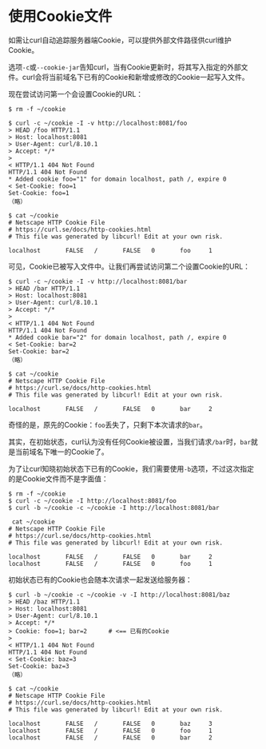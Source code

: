 # 使用Cookie文件

如需让curl自动追踪服务器端Cookie，可以提供外部文件路径供curl维护Cookie。

选项`-c`或`--cookie-jar`告知curl，当有Cookie更新时，将其写入指定的外部文件。curl会将当前域名下已有的Cookie和新增或修改的Cookie一起写入文件。

现在尝试访问第一个会设置Cookie的URL：

```shell
$ rm -f ~/cookie

$ curl -c ~/cookie -I -v http://localhost:8081/foo
> HEAD /foo HTTP/1.1
> Host: localhost:8081
> User-Agent: curl/8.10.1
> Accept: */*
> 
< HTTP/1.1 404 Not Found
HTTP/1.1 404 Not Found
* Added cookie foo="1" for domain localhost, path /, expire 0
< Set-Cookie: foo=1
Set-Cookie: foo=1
（略）

$ cat ~/cookie 
# Netscape HTTP Cookie File
# https://curl.se/docs/http-cookies.html
# This file was generated by libcurl! Edit at your own risk.

localhost       FALSE   /       FALSE   0       foo     1
```

可见，Cookie已被写入文件中。让我们再尝试访问第二个设置Cookie的URL：

```shell
$ curl -c ~/cookie -I -v http://localhost:8081/bar
> HEAD /bar HTTP/1.1
> Host: localhost:8081
> User-Agent: curl/8.10.1
> Accept: */*
> 
< HTTP/1.1 404 Not Found
HTTP/1.1 404 Not Found
* Added cookie bar="2" for domain localhost, path /, expire 0
< Set-Cookie: bar=2
Set-Cookie: bar=2
（略）

$ cat ~/cookie 
# Netscape HTTP Cookie File
# https://curl.se/docs/http-cookies.html
# This file was generated by libcurl! Edit at your own risk.

localhost       FALSE   /       FALSE   0       bar     2
```

奇怪的是，原先的Cookie：`foo`丢失了，只剩下本次请求的`bar`。

其实，在初始状态，curl认为没有任何Cookie被设置，当我们请求`/bar`时，`bar`就是当前域名下唯一的Cookie了。

为了让curl知晓初始状态下已有的Cookie，我们需要使用`-b`选项，不过这次指定的是Cookie文件而不是字面值：

```shell
$ rm -f ~/cookie
$ curl -c ~/cookie -I http://localhost:8081/foo
$ curl -b ~/cookie -c ~/cookie -I http://localhost:8081/bar

 cat ~/cookie 
# Netscape HTTP Cookie File
# https://curl.se/docs/http-cookies.html
# This file was generated by libcurl! Edit at your own risk.

localhost       FALSE   /       FALSE   0       bar     2
localhost       FALSE   /       FALSE   0       foo     1
```

初始状态已有的Cookie也会随本次请求一起发送给服务器：

```shell
$ curl -b ~/cookie -c ~/cookie -v -I http://localhost:8081/baz
> HEAD /baz HTTP/1.1
> Host: localhost:8081
> User-Agent: curl/8.10.1
> Accept: */*
> Cookie: foo=1; bar=2      # <== 已有的Cookie
> 
< HTTP/1.1 404 Not Found
HTTP/1.1 404 Not Found
< Set-Cookie: baz=3
Set-Cookie: baz=3
（略）

$ cat ~/cookie 
# Netscape HTTP Cookie File
# https://curl.se/docs/http-cookies.html
# This file was generated by libcurl! Edit at your own risk.

localhost       FALSE   /       FALSE   0       baz     3
localhost       FALSE   /       FALSE   0       foo     1
localhost       FALSE   /       FALSE   0       bar     2
```
